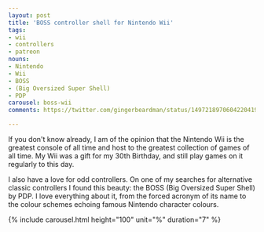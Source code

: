 ```yaml
---
layout: post
title: 'BOSS controller shell for Nintendo Wii'
tags:
- wii
- controllers
- patreon
nouns:
- Nintendo
- Wii
- BOSS
- (Big Oversized Super Shell)
- PDP
carousel: boss-wii
comments: https://twitter.com/gingerbeardman/status/1497218970604220419

---
```


If you don't know already, I am of the opinion that the Nintendo Wii is the greatest console of all time and host to the greatest collection of games of all time. My Wii was a gift for my 30th Birthday, and still play games on it regularly to this day. 

I also have a love for odd controllers. On one of my searches for alternative classic controllers I found this beauty: the BOSS (Big Oversized Super Shell) by PDP. I love everything about it, from the forced acronym of its name to the colour schemes echoing famous Nintendo character colours.

{% include carousel.html height="100" unit="%" duration="7" %}

